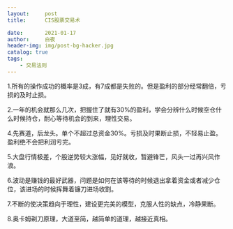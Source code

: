 ```yaml
---
layout:     post
title:      CIS股票交易术

date:       2021-01-17
author:     白夜
header-img: img/post-bg-hacker.jpg
catalog: true
tags:
    - 交易法则
---
```




1.所有的操作成功的概率是3成，有7成都是失败的。但是盈利的部分经常翻倍，亏损的及时止损。

2.一年的机会就那么几次，把握住了就有30%的盈利，学会分辨什么时候空仓什么时候持仓，耐心等待机会的到来，理性交易。

4.先赛道，后龙头。单个不超过总资金30%。亏损及时果断止损，不轻易止盈。盈利绝不会把利润亏完。

5.大盘行情极差，个股逆势较大涨幅，见好就收，暂避锋芒，风头一过再兴风作浪。

6.波动是赚钱的最好武器，问题是如何在该等待的时候退出拿着资金或者减少仓位，该进场的时候挥舞着镰刀进场收割。

7.不断的使决策趋向于理性，建设更完美的模型，克服人性的缺点，冷静果断。

8.奥卡姆剃刀原理，大道至简，越简单的道理，越接近真相。
